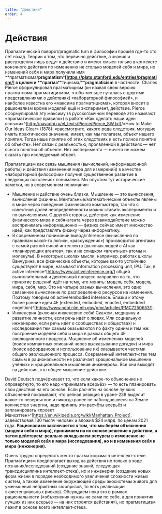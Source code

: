 ```yaml
---
title: "Действия"
order: 4
---
```


# Действия

Прагматический поворот/pragmatic turn в философии прошёл где-то сто лет назад. Теории о том, что первично действие, а знания и рассуждения лишь ведут к действию и имеют смысл только в контексте конечного действия по изменению не столько моделей себя и мира, но изменений себя и мира получили имя **прагматизма/****pragmatism**^[<https://plato.stanford.edu/entries/pragmatism/>] в целом и **прагм****а****тицизма/****pragmaticism** в частности. Charles Pierce сформулировал прагматицизм (он назвал свою версию прагматизма прагматицизмом, чтобы меньше путалась с другими представлениями о действиях) «лабораторной философией», и наиболее известна его «максима прагматицизма», которая вносит в рационализм кроме моделей ещё и эксперимент, действие. Pierce сформулировал эту максиму (в русскоязычном переводе это называют «прагматическое правило») в работе «Как сделать наши идеи ясными»^[<http://navadhi.ru/el_texts/Pierce/Pierce_SW.txt>]/«How to Make Our Ideas Clear» (1878): «рассмотрите, какого рода следствия, могущие иметь практическое значение, имеет, как мы полагаем, объект нашего понятия. Тогда наше понятие об этих следствиях и есть полное понятие об объекте». Нет связи с реальностью, проявленной в действиях — нет ясного понятия об объекте. Нет эксперимента — ничего не можем сказать про исследуемый объект.

Прагматицизм как связь мышления (вычислений, информационной работы) и действия (изменения мира для измерений) в качестве «лабораторной философии» получил существенное развитие в следующих поколениях понимания. Мы опустим тут исторические заметки, но в современном понимании:

* Мышление и действие очень близки. Мышление — это вычисления, вычисления физичны. Ментальные/математические объекты явлены в мире через поведение физического компьютера, так что с известной долей неопределённости можно ставить эксперименты и по вычислениям. С другой стороны, действие как изменение физического мира и себя-агента через взаимодействие можно воспринимать информационно — физика сейчас имеет множество идей, как представлять физику через информатику.
* В современном понимании вывод/inference (вычисления по правилам какой-то логики, «рассуждения») производится агентами с самой разной силой интеллекта (включая людей с AI как «планирующих агентов», так и не слишком «агентные» атомы и молекулы). В некоторых школах мысли, например, работах школы Ванчурина, все физические объекты, которые как-то устойчиво существуют в мире, называют information processing unit, IPU. Так, в active inference^[<https://www.activeinference.org/>] общий вычислительный и деятельный процесс направлен на то, что принятие решений идёт на тему, что менять: модель себя, модель мира, себя, мир. Это не четыре разных вычисления, это одно связанное вычисление по распределению ресурсов на изменения. Поэтому говорим об active/embodied inference. Близки к этому более ранние идеи 4E (extended, embodied, enacted, embedded cognition)^[<https://www.ncbi.nlm.nih.gov/pmc/articles/PMC7250653/>].
* Инженерия (включая инженерию себя! Скажем, медицину и развитие личности, если речь идёт о людях. Или социальную инженерию, если речь идёт о сообществах и обществах) и исследования тем самым оказываются по факту одним и тем же: построение моделей себя и мира в рамках общего 4E эволюционного процесса. Мышление об изменениях моделей (поиск компактных описаний через высказывание догадок) и мира (поиск аффордансов и использование их) оказывается частями общего эволюционного процесса. Современный интеллект-стек тем самым в рациональности не различает «рациональное мышление учёных» и «рациональное мышление инженеров». Все они выходят на действия, это общее мышление-действие.

David Deutsch подчёркивает то, что если какое-то объяснение не опровергнуто, то его надо «принимать всерьёз» — то есть планировать свои действия на его основе. Если расчёты на основе лучших объяснений показывают, что цепная реакция в уране-238 выделит какое-то невероятное и никогда ранее не наблюдавшееся на Земле количество энергии, надо принять эти расчёты всерьёз и запланировать «проект Манхэттен»^[<https://en.wikipedia.org/wiki/Manhattan_Project>], задействовав 130 тысяч человек и вложив $24 млрд. по ценам 2021 года. **Рационализм заключается в том, что мы берём объяснения (модели себя и мира), принимаем на их основе решение о действии, а затем действуем: реально вкладываем ресурсы в изменение не только моделей себя и мира (исследования), но и в изменения себя и мира (инженерия).**

Очень трудно определить место прагматицизма в интеллект-стеке. Прагматицизм предполагает выход на действия не только в ходе познания/исследований (создание знаний, следующая трансдисциплина интеллект-стека), но и инженерии (создание новых форм жизни в порядке необходимого увеличения сложности живых систем, а также изменение окружающей среды экосистемы живого для уменьшения неприятных сюрпризов, то есть реализации экзистенциальных рисков). Обсуждаем пока это в рамках рациональности («объяснения нужны не сами по себе, а для принятия лучших из них всерьёз — на них строятся действия»), но прагматицизм лежит в основе всего интеллект-стека.